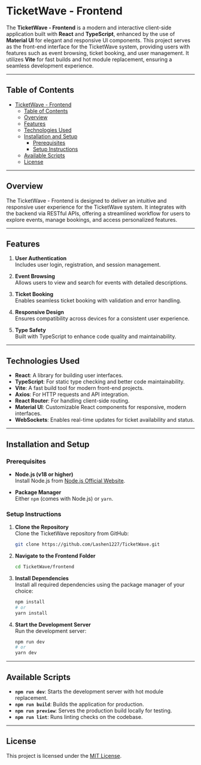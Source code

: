 # TicketWave - Frontend

The **TicketWave - Frontend** is a modern and interactive client-side application built with **React** and **TypeScript**, enhanced by the use of **Material UI** for elegant and responsive UI components. This project serves as the front-end interface for the TicketWave system, providing users with features such as event browsing, ticket booking, and user management. It utilizes **Vite** for fast builds and hot module replacement, ensuring a seamless development experience.


---

## Table of Contents

- [TicketWave - Frontend](#ticketwave---frontend)
  - [Table of Contents](#table-of-contents)
  - [Overview](#overview)
  - [Features](#features)
  - [Technologies Used](#technologies-used)
  - [Installation and Setup](#installation-and-setup)
    - [Prerequisites](#prerequisites)
    - [Setup Instructions](#setup-instructions)
  - [Available Scripts](#available-scripts)
  - [License](#license)

---

## Overview

The TicketWave - Frontend is designed to deliver an intuitive and responsive user experience for the TicketWave system. It integrates with the backend via RESTful APIs, offering a streamlined workflow for users to explore events, manage bookings, and access personalized features.

---

## Features


1. **User Authentication**  
   Includes user login, registration, and session management.

2. **Event Browsing**  
   Allows users to view and search for events with detailed descriptions.

3. **Ticket Booking**  
   Enables seamless ticket booking with validation and error handling.

4. **Responsive Design**  
   Ensures compatibility across devices for a consistent user experience.

5. **Type Safety**  
   Built with TypeScript to enhance code quality and maintainability.


---

## Technologies Used

- **React**: A library for building user interfaces.
- **TypeScript**: For static type checking and better code maintainability.
- **Vite**: A fast build tool for modern front-end projects.
- **Axios**: For HTTP requests and API integration.
- **React Router**: For handling client-side routing.
- **Material UI**: Customizable React components for responsive, modern interfaces.
- **WebSockets**: Enables real-time updates for ticket availability and status.

---

## Installation and Setup

### Prerequisites

- **Node.js (v18 or higher)**  
  Install Node.js from [Node.js Official Website](https://nodejs.org/).

- **Package Manager**  
  Either `npm` (comes with Node.js) or `yarn`.

### Setup Instructions

1. **Clone the Repository**  
   Clone the TicketWave repository from GitHub:
   ```bash
   git clone https://github.com/Lashen1227/TicketWave.git
   ```

2. **Navigate to the Frontend Folder**  
   ```bash
   cd TicketWave/frontend
   ```

3. **Install Dependencies**  
   Install all required dependencies using the package manager of your choice:
   ```bash
   npm install
   # or
   yarn install
   ```

4. **Start the Development Server**  
   Run the development server:
   ```bash
   npm run dev
   # or
   yarn dev
   ```


---

## Available Scripts

- **`npm run dev`**: Starts the development server with hot module replacement.
- **`npm run build`**: Builds the application for production.
- **`npm run preview`**: Serves the production build locally for testing.
- **`npm run lint`**: Runs linting checks on the codebase.

---


## License

This project is licensed under the [MIT License](LICENSE).
